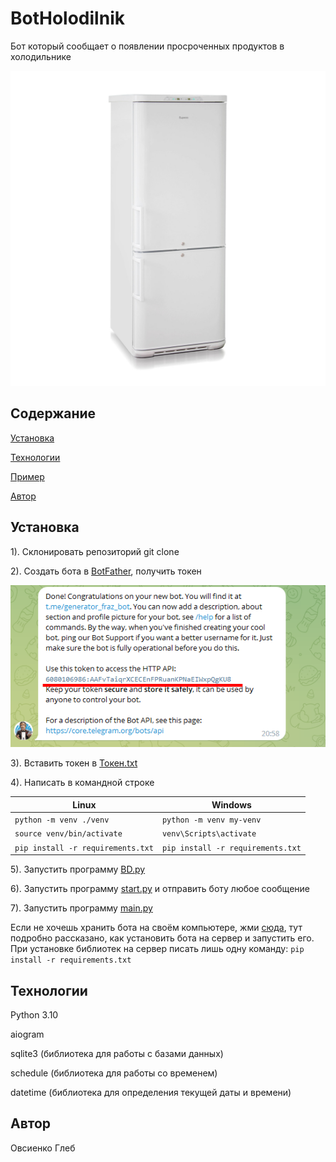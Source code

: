 # BotHolodilnik

Бот который сообщает о появлении просроченных продуктов в холодильнике

![Иллюстрация к проекту](https://github.com/Ovsienko2007/BotHolodilnik/blob/master/pictures/1.jpg)

## Содержание
[Установка](#Ystanovka)

[Технологии](#Tehn)

[Пример](#prim)

[Автор](#avt)


<a name="Ystanovka"><h2>Установка</h2></a>

1). Склонировать репозиторий git clone

2). Создать бота в [BotFather](https://t.me/botfatherи), получить токен

![Иллюстрация к проекту](https://github.com/Ovsienko2007/BotHolodilnik/blob/master/pictures/2.png)

3). Вставить токен в [Токен.txt](https://github.com/Ovsienko2007/BotHolodilnik/blob/master/%D0%A2%D0%BE%D0%BA%D0%B5%D0%BD)

4). Написать в командной строке

| Linux                                  | Windows                              |
| -------------------------------------- | ------------------------------------ |
| ```python -m venv ./venv```            | ```python -m venv my-venv```         |
| ```source venv/bin/activate```         | ```venv\Scripts\activate```          |
| ```pip install -r requirements.txt```  | ```pip install -r requirements.txt```|


5). Запустить программу [BD.py](https://github.com/Ovsienko2007/BotHolodilnik/blob/master/BD.py)

6). Запустить программу [start.py](https://github.com/Ovsienko2007/BotHolodilnik/blob/master/1.py) и отправить боту любое сообщение

7). Запустить программу [main.py](https://github.com/Ovsienko2007/BotHolodilnik/blob/master/main.py)

Если не хочешь хранить бота на своём компьютере, жми [сюда](https://habr.com/ru/articles/709314/), тут подробно рассказано, как установить бота на сервер и запустить его.
При установке библиотек на сервер писать лишь одну команду: ```pip install -r requirements.txt```

<a name="Tehn"><h2>Технологии</h2></a>

Python 3.10

aiogram

sqlite3 (библиотека для работы с базами данных)

schedule (библиотека для работы со временем)

datetime (библиотека для определения текущей даты и времени)

<a name="avt"><h2>Автор</h2></a>
Овсиенко Глеб
